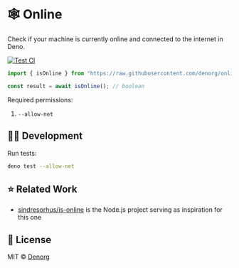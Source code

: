 # 🕸️ Online

Check if your machine is currently online and connected to the internet in Deno.

[![Test CI](https://github.com/denorg/online/workflows/Test%20CI/badge.svg)](https://github.com/denorg/online/actions)

```ts
import { isOnline } from "https://raw.githubusercontent.com/denorg/online/master/mod.ts";

const result = await isOnline(); // boolean
```

Required permissions:

1. `--allow-net`

## 👩‍💻 Development

Run tests:

```bash
deno test --allow-net
```

## ⭐ Related Work

- [sindresorhus/is-online](https://github.com/sindresorhus/is-online) is the Node.js project serving as inspiration for this one

## 📄 License

MIT © [Denorg](https://den.org.in)
